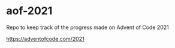 # aof-2021
Repo to keep track of the progress made on Advent of Code 2021

https://adventofcode.com/2021
